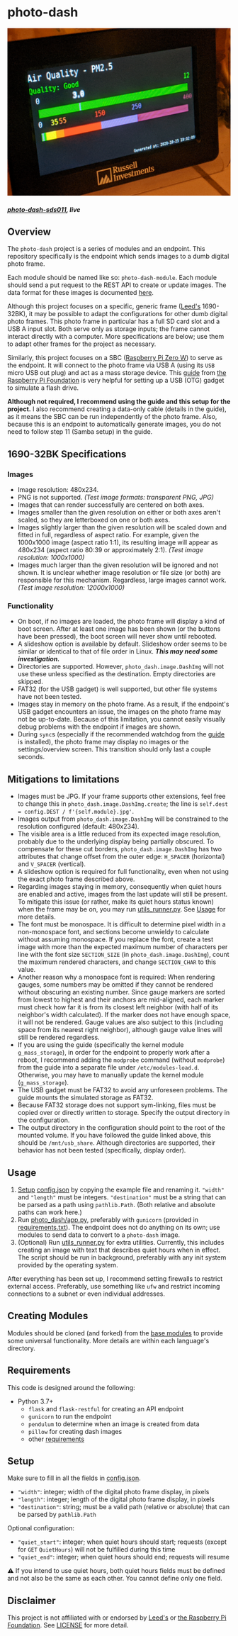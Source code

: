 # photo-dash

![Example deployment][.header]

##### *[photo-dash-sds011](https://github.com/cj-wong/photo-dash-sds011), live*


## Overview

The `photo-dash` project is a series of modules and an endpoint. This repository specifically is the endpoint which sends images to a dumb digital photo frame.

Each module should be named like so: `photo-dash-module`. Each module should send a put request to the REST API to create or update images. The data format for these images is documented [here](docs/DATA.md).

Although this project focuses on a specific, generic frame ([Leed's] 1690-32BK), it may be possible to adapt the configurations for other dumb digital photo frames. This photo frame in particular has a full SD card slot and a USB A input slot. Both serve only as storage inputs; the frame cannot interact directly with a computer. More specifications are below; use them to adapt other frames for the project as necessary.

Similarly, this project focuses on a SBC ([Raspberry Pi Zero W][RPIZ]) to serve as the endpoint. It will connect to the photo frame via USB A (using its `USB` micro USB out plug) and act as a mass storage device. This [guide][USBGUIDE] from [the Raspberry Pi Foundation][RPI] is very helpful for setting up a USB (OTG) gadget to simulate a flash drive.

**Although not required, I recommend using the guide and this setup for the project.** I also recommend creating a data-only cable (details in the guide), as it means the SBC can be run independently of the photo frame. Also, because this is an endpoint to automatically generate images, you do not need to follow step 11 (Samba setup) in the guide.

## 1690-32BK Specifications

### Images

- Image resolution: 480x234.
- PNG is not supported. *(Test image formats: transparent PNG, JPG)*
- Images that can render successfully are centered on both axes.
- Images smaller than the given resolution on either or both axes aren't scaled, so they are letterboxed on one or both axes.
- Images slightly larger than the given resolution will be scaled down and fitted in full, regardless of aspect ratio. For example, given the 1000x1000 image (aspect ratio 1:1), its resulting image will appear as 480x234 (aspect ratio 80:39 or approximately 2:1). *(Test image resolution: 1000x1000)*
- Images much larger than the given resolution will be ignored and not shown. It is unclear whether image resolution or file size (or both) are responsible for this mechanism. Regardless, large images cannot work. *(Test image resolution: 12000x1000)*

### Functionality

- On boot, if no images are loaded, the photo frame will display a kind of boot screen. After at least one image has been shown (or the buttons have been pressed), the boot screen will never show until rebooted.
- A slideshow option is available by default. Slideshow order seems to be similar or identical to that of file order in Linux. ***This may need some investigation.***
- Directories are supported. However, `photo_dash.image.DashImg` will not use these unless specified as the destination. Empty directories are skipped.
- FAT32 (for the USB gadget) is well supported, but other file systems have not been tested.
- Images stay in memory on the photo frame. As a result, if the endpoint's USB gadget encounters an issue, the images on the photo frame may not be up-to-date. Because of this limitation, you cannot easily visually debug problems with the endpoint if images are shown.
- During `sync`s (especially if the recommended watchdog from the [guide][USBGUIDE] is installed), the photo frame may display no images or the settings/overview screen. This transition should only last a couple seconds.

## Mitigations to limitations

- Images must be JPG. If your frame supports other extensions, feel free to change this in `photo_dash.image.DashImg.create`; the line is `self.dest = config.DEST / f'{self.module}.jpg'`.
- Images output from `photo_dash.image.DashImg` will be constrained to the resolution configured (default: 480x234).
- The visible area is a little reduced from its expected image resolution, probably due to the underlying display being partially obscured. To compensate for these cut borders, `photo_dash.image.DashImg` has two attributes that change offset from the outer edge: `H_SPACER` (horizontal) and `V_SPACER` (vertical).
- A slideshow option is required for full functionality, even when not using the exact photo frame described above.
- Regarding images staying in memory, consequently when quiet hours are enabled and active, images from the last update will still be present. To mitigate this issue (or rather, make its quiet hours status known) when the frame may be on, you may run [utils_runner.py](utils_runner.py). See [Usage](#usage) for more details.
- The font must be monospace. It is difficult to determine pixel width in a non-monospace font, and sections become unwieldy to calculate without assuming monospace. If you replace the font, create a test image with more than the expected maximum number of characters per line with the font size `SECTION_SIZE` (in `photo_dash.image.DashImg`), count the maximum rendered characters, and change `SECTION_CHAR` to this value.
- Another reason why a monospace font is required: When rendering gauges, some numbers may be omitted if they cannot be rendered without obscuring an existing number. Since gauge markers are sorted from lowest to highest and their anchors are mid-aligned, each marker must check how far it is from its closest left neighbor (with half of its neighbor's width calculated). If the marker does not have enough space, it will not be rendered. Gauge values are also subject to this (including space from its nearest right neighbor), although gauge value lines will still be rendered regardless.
- If you are using the guide (specifically the kernel module `g_mass_storage`), in order for the endpoint to properly work after a reboot, I recommend adding the `modprobe` command (without `modprobe`) from the guide into a separate file under `/etc/modules-load.d`. Otherwise, you may have to manually update the kernel module (`g_mass_storage`).
- The USB gadget must be FAT32 to avoid any unforeseen problems. The guide mounts the simulated storage as FAT32.
- Because FAT32 storage does not support sym-linking, files must be copied over or directly written to storage. Specify the output directory in the configuration.
- The output directory in the configuration should point to the root of the mounted volume. If you have followed the guide linked above, this should be `/mnt/usb_share`. Although directories are supported, their behavior has not been tested (specifically, display order).

## Usage

1. [Setup](#setup) [config.json](config.json.example) by copying the example file and renaming it. `"width"` and `"length"` must be integers. `"destination"` must be a string that can be parsed as a path using `pathlib.Path`. (Both relative and absolute paths can work here.)
2. Run [photo_dash/app.py](photo_dash/app.py), preferably with `gunicorn` (provided in [requirements.txt](requirements.txt)). The endpoint does not do anything on its own; use modules to send data to convert to a `photo-dash` image.
3. (Optional) Run [utils_runner.py](utils_runner.py) for extra utilities. Currently, this includes creating an image with text that describes quiet hours when in effect. The script should be run in background, preferably with any init system provided by the operating system.

After everything has been set up, I recommend setting firewalls to restrict external access. Preferably, use something like `ufw` and restrict incoming connections to a subnet or even individual addresses.

## Creating Modules

Modules should be cloned (and forked) from the [base modules](https://github.com/cj-wong/photo-dash-base) to provide some universal functionality. More details are within each language's directory.

## Requirements

This code is designed around the following:

- Python 3.7+
    - `flask` and `flask-restful` for creating an API endpoint
    - `gunicorn` to run the endpoint
    - `pendulum` to determine when an image is created from data
    - `pillow` for creating dash images
    - other [requirements](requirements.txt)

## Setup

Make sure to fill in all the fields in [config.json](config.json.example).

- `"width"`: integer; width of the digital photo frame display, in pixels
- `"length"`: integer; length of the digital photo frame display, in pixels
- `"destination"`: string; must be a valid path (relative or absolute) that can be parsed by `pathlib.Path`

Optional configuration:

- `"quiet_start"`: integer; when quiet hours should start; requests (except for `GET` `QuietHours`) will not be fulfilled during this time
- `"quiet_end"`: integer; when quiet hours should end; requests will resume

⚠ If you intend to use quiet hours, both quiet hours fields must be defined and not also be the same as each other. You cannot define only one field.

## Disclaimer

This project is not affiliated with or endorsed by [Leed's] or [the Raspberry Pi Foundation][RPI]. See [LICENSE](LICENSE) for more detail.

[Leed's]: https://www.pcna.com/leeds/en-us
[RPI]: https://www.raspberrypi.org/
[RPIZ]: https://www.raspberrypi.org/products/raspberry-pi-zero-w/
[USBGUIDE]: https://magpi.raspberrypi.org/articles/pi-zero-w-smart-usb-flash-drive
[.header]: resources/irl.jpg?raw=true
[base.py]: https://github.com/cj-wong/photo-dash-base.py

